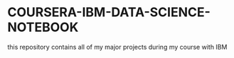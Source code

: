 # COURSERA-IBM-DATA-SCIENCE-NOTEBOOK
this repository contains all of my major projects during my course with IBM
